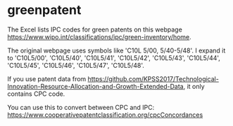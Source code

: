 # greenpatent
The Excel lists IPC codes for green patents on this webpage https://www.wipo.int/classifications/ipc/green-inventory/home.

The original webpage uses symbols like 'C10L 5/00, 5/40-5/48'.
I expand it to 'C10L5/00', 'C10L5/40', 'C10L5/41', 'C10L5/42', 'C10L5/43', 'C10L5/44', 'C10L5/45', 'C10L5/46', 'C10L5/47', 'C10L5/48'.

If you use patent data from https://github.com/KPSS2017/Technological-Innovation-Resource-Allocation-and-Growth-Extended-Data, it only contains CPC code.

You can use this to convert between CPC and IPC: https://www.cooperativepatentclassification.org/cpcConcordances 
